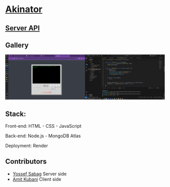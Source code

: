 # [Akinator](https://agitagit.github.io/Akinator/Client/Src)

## [Server API](https://github.com/AgitAgit/Akinator/tree/stable/Server#api-documentation)

## Gallery
<img src="./Assets/Gallery/Game_and_client_code.png">

## Stack:

Front-end: HTML - CSS - JavaScript

Back-end: Node.js - MongoDB Atlas

Deployment: Render

## Contributors
- [Yossef Sabag](https://github.com/YosefHayim) Server side
- [Amit Kubani](https://github.com/AgitAgit) Client side


